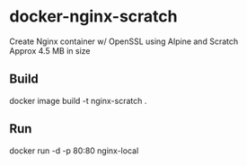 # docker-nginx-scratch
Create Nginx container w/ OpenSSL using Alpine and Scratch</br>
Approx 4.5 MB in size

## Build
docker image  build -t nginx-scratch .
## Run
docker run -d -p 80:80 nginx-local
